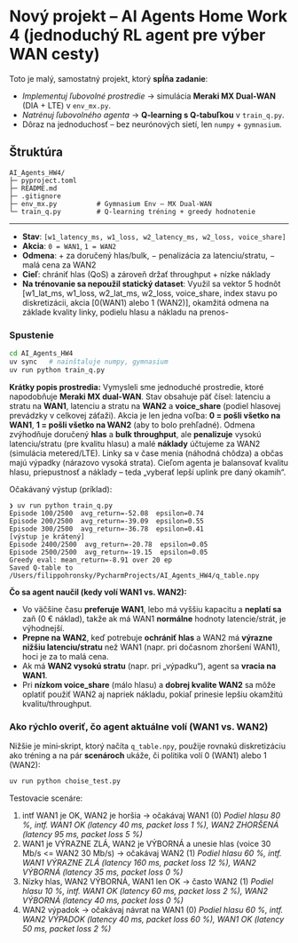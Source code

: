 # Nový projekt – **AI Agents Home Work 4** (jednoduchý RL agent pre výber WAN cesty)

Toto je malý, samostatný projekt, ktorý **spĺňa zadanie**:
- *Implementuj ľubovolné prostredie* → simulácia **Meraki MX Dual‑WAN** (DIA + LTE) v `env_mx.py`.
- *Natrénuj ľubovolného agenta* → **Q‑learning s Q‑tabuľkou** v `train_q.py`.
- Dôraz na jednoduchosť – bez neurónových sietí, len `numpy` + `gymnasium`.

## Štruktúra
```
AI_Agents_HW4/
├─ pyproject.toml
├─ README.md
├─ .gitignore
├─ env_mx.py          # Gymnasium Env – MX Dual‑WAN
└─ train_q.py         # Q‑learning tréning + greedy hodnotenie
```

---

- **Stav**: `[w1_latency_ms, w1_loss, w2_latency_ms, w2_loss, voice_share]`
- **Akcia**: `0 = WAN1`, `1 = WAN2`
- **Odmena**: + za doručený hlas/bulk, − penalizácia za latenciu/stratu, − malá cena za WAN2
- **Cieľ**: chrániť hlas (QoS) a zároveň držať throughput + nízke náklady
- **Na trénovanie sa nepoužil statický dataset**: Využil sa vektor 5 hodnôt [w1_lat_ms, w1_loss, w2_lat_ms, w2_loss, voice_share, index stavu po diskretizácii, akcia [0(WAN1) alebo 1 (WAN2)], okamžitá odmena na základe kvality linky, podielu hlasu a nákladu na prenos-

### Spustenie
```bash
cd AI_Agents_HW4
uv sync   # nainštaluje numpy, gymnasium
uv run python train_q.py
```
**Krátky popis prostredia:** Vymysleli sme jednoduché prostredie, ktoré napodobňuje **Meraki MX dual‑WAN**. Stav obsahuje päť čísel: latenciu a stratu na **WAN1**, latenciu a stratu na **WAN2** a **voice_share** (podiel hlasovej prevádzky v celkovej záťaži). Akcia je len jedna voľba: **0 = pošli všetko na WAN1**, **1 = pošli všetko na WAN2** (aby to bolo prehľadné). Odmena zvýhodňuje doručený **hlas** a **bulk throughput**, ale **penalizuje** vysokú latenciu/stratu (pre kvalitu hlasu) a malé **náklady** účtujeme za WAN2 (simulácia metered/LTE). Linky sa v čase menia (náhodná chôdza) a občas majú výpadky (nárazovo vysoká strata). Cieľom agenta je balansovať kvalitu hlasu, priepustnosť a náklady – teda „vyberať lepší uplink pre daný okamih“.

Očakávaný výstup (príklad):
```
❯ uv run python train_q.py
Episode 100/2500  avg_return=-52.08  epsilon=0.74
Episode 200/2500  avg_return=-39.09  epsilon=0.55
Episode 300/2500  avg_return=-36.78  epsilon=0.41
[výstup je krátený]
Episode 2400/2500  avg_return=-20.78  epsilon=0.05
Episode 2500/2500  avg_return=-19.15  epsilon=0.05
Greedy eval: mean_return=-8.91 over 20 ep
Saved Q-table to /Users/filippohronsky/PycharmProjects/AI_Agents_HW4/q_table.npy
```
**Čo sa agent naučil (kedy volí WAN1 vs. WAN2):**
- Vo väčšine času **preferuje WAN1**, lebo má vyššiu kapacitu a **neplatí sa** zaň (0 € náklad), takže ak má WAN1 **normálne** hodnoty latencie/strát, je výhodnejší.
- **Prepne na WAN2**, keď potrebuje **ochrániť hlas** a WAN2 má **výrazne nižšiu latenciu/stratu** než WAN1 (napr. pri dočasnom zhoršení WAN1), hoci je za to malá cena.
- Ak má **WAN2 vysokú stratu** (napr. pri „výpadku“), agent sa **vracia na WAN1**.
- Pri **nízkom voice_share** (málo hlasu) a **dobrej kvalite WAN2** sa môže oplatiť použiť WAN2 aj napriek nákladu, pokiaľ prinesie lepšiu okamžitú kvalitu/throughput.


### Ako rýchlo overiť, čo agent aktuálne volí (WAN1 vs. WAN2)
Nižšie je mini‑skript, ktorý načíta `q_table.npy`, použije rovnakú diskretizáciu ako tréning a na pár **scenároch** ukáže, či politika volí 0 (WAN1) alebo 1 (WAN2):
```bash
uv run python choise_test.py
```
Testovacie scenáre:
1) intf WAN1 je OK, WAN2 je horšia → očakávaj WAN1 (0) *Podiel hlasu 80 %, intf. WAN1 OK (latency 40 ms, packet loss 1 %), WAN2 ZHORŠENÁ (latency 95 ms, packet loss 5 %)*
2) WAN1 je VÝRAZNE ZLÁ, WAN2 je VÝBORNÁ a unesie hlas (voice 30 Mb/s <= WAN2 30 Mb/s) → očakávaj WAN2 (1) *Podiel hlasu 60 %, intf. WAN1 VÝRAZNE ZLÁ (latency 160 ms, packet loss 12 %), WAN2 VÝBORNÁ (latency 35 ms, packet loss 0 %)*
3) Nízky hlas, WAN2 VÝBORNÁ, WAN1 len OK → často WAN2 (1) *Podiel hlasu 10 %, intf. WAN1 OK (latency 60 ms, packet loss 2 %), WAN2 VÝBORNÁ (latency 40 ms, packet loss 0 %)*
4) WAN2 výpadok → očakávaj návrat na WAN1 (0) *Podiel hlasu 60 %, intf. WAN2 VÝPADOK (latency 40 ms, packet loss 60 %), WAN1 OK (latency 50 ms, packet loss 2 %)*
